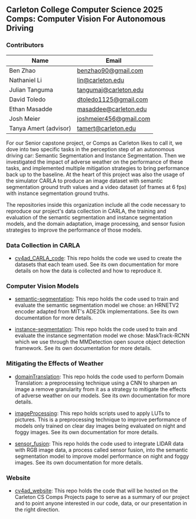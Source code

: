 ## Carleton College Computer Science 2025 Comps: Computer Vision For Autonomous Driving

### Contributors

| Name           | Email                 |
| -------------- | --------------------- |
| Ben Zhao       | benzhao90@gmail.com   |
| Nathaniel Li   | lin@carleton.edu      |
| Julian Tanguma | tangumaj@carleton.edu |
| David Toledo   | dtoledo1125@gmail.com  |
| Ethan Masadde  | masaddee@carleton.edu |
| Josh Meier     | joshmeier456@gmail.com   |
| Tanya Amert (advisor) | tamert@carleton.edu | 

For our Senior capstone project, or Comps as Carleton likes to call it, we dove into two specific tasks in the perception step of an autonomous driving car: Semantic Segmentation and Instance Segmentation. Then we investigated the impact of adverse weather on the performance of these tasks, and implemented multiple mitigation strategies to bring performance back up to the baseline. At the heart of this project was also the usage of the simulator CARLA to produce an image dataset with semantic segmentation ground truth values and a video dataset (of frames at 6 fps) with instance segmentation ground truths. 

The repositories inside this organization include all the code necessary to reproduce our project's data collection in CARLA, the training and evaluation of the semantic segmentation and instance segmentation models, and the domain adaptation, image processing, and sensor fusion strategies to improve the performance of those models.


### Data Collection in CARLA

- [cv4ad_CARLA_code](https://github.com/Carleton-Comps-CV4AD/cv4ad_CARLA_code): This repo holds the code we used to create the datasets that each team used. See its own documentation for more details on how the data is collected and how to reproduce it.

### Computer Vision Models

- [semantic-segmentation](https://github.com/Carleton-Comps-CV4AD/semantic-segmentation): This repo holds the code used to train and evaluate the semantic segmentation model we chose: an HRNETV2 encoder adapted from MIT's ADE20k implementations. See its own documentation for more details.

- [instance-segmentation](https://github.com/Carleton-Comps-CV4AD/instance-segmentation): This repo holds the code used to train and evaluate the instance segmentation model we chose: MaskTrack-RCNN which we use through the MMDetection open source object detection framework. See its own documentation for more details.

### Mitigating the Effects of Weather

- [domainTranslation](https://github.com/Carleton-Comps-CV4AD/domainTranslation): This repo holds the code used to perform Domain Translation: a preprocessing technique using a CNN to sharpen an image a remove granularity from it as a strategy to mitigate the effects of adverse weather on our models. See its own documentation for more details.


- [imageProcessing](https://github.com/Carleton-Comps-CV4AD/imageProcessing): This repo holds scripts used to apply LUTs to pictures. This is a preprocessing technique to improve performance of models only trained on clear day images being evaluated on night and foggy images. See its own documentation for more details.

- [sensor_fusion](https://github.com/Carleton-Comps-CV4AD/sensor_fusion): This repo holds the code used to integrate LIDAR data with RGB image data, a process called sensor fusion, into the semantic segmentation model to improve model performance on night and foggy images. See its own documentation for more details.

### Website

- [cv4ad_website](https://github.com/Carleton-Comps-CV4AD/cv4ad_website): This repo holds the code that will be hosted on the Carleton CS Comps Projects page to serve as a summary of our project and to point anyone interested in our code, data, or our presentation in the right direction.
